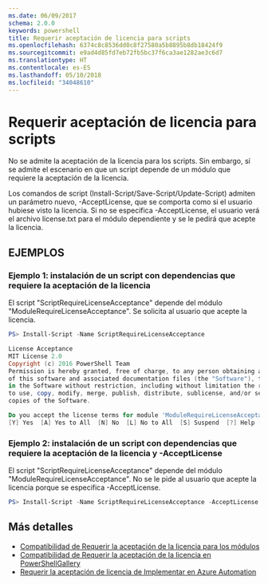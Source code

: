 ```yaml
---
ms.date: 06/09/2017
schema: 2.0.0
keywords: powershell
title: Requerir aceptación de licencia para scripts
ms.openlocfilehash: 6374c8c8536dd0c8f27580a5b8895b8db18424f9
ms.sourcegitcommit: e9ad4d85fd7eb72fb5bc37f6ca3ae1282ae3c6d7
ms.translationtype: HT
ms.contentlocale: es-ES
ms.lasthandoff: 05/10/2018
ms.locfileid: "34048610"
---
```

# <a name="requiring-license-acceptance-for-scripts"></a>Requerir aceptación de licencia para scripts

No se admite la aceptación de la licencia para los scripts. Sin embargo, sí se admite el escenario en que un script depende de un módulo que requiere la aceptación de la licencia.

Los comandos de script (Install-Script/Save-Script/Update-Script) admiten un parámetro nuevo, -AcceptLicense, que se comporta como si el usuario hubiese visto la licencia. Si no se especifica -AcceptLicense, el usuario verá el archivo license.txt para el módulo dependiente y se le pedirá que acepte la licencia.

## <a name="examples"></a>EJEMPLOS

### <a name="example-1-install-script-with-dependencies-requiring-license-acceptance"></a>Ejemplo 1: instalación de un script con dependencias que requiere la aceptación de la licencia

El script "ScriptRequireLicenseAcceptance" depende del módulo "ModuleRequireLicenseAcceptance". Se solicita al usuario que acepte la licencia.

```PowerShell
PS> Install-Script -Name ScriptRequireLicenseAcceptance

License Acceptance
MIT License 2.0
Copyright (c) 2016 PowerShell Team
Permission is hereby granted, free of charge, to any person obtaining a copy
of this software and associated documentation files (the "Software"), to deal
in the Software without restriction, including without limitation the rights
to use, copy, modify, merge, publish, distribute, sublicense, and/or sell
copies of the Software.

Do you accept the license terms for module 'ModuleRequireLicenseAcceptance'.
[Y] Yes  [A] Yes to All  [N] No  [L] No to All  [S] Suspend  [?] Help (default is "N"):
```

### <a name="example-2-install-script-with-dependencies-requiring-license-acceptance-and--acceptlicense"></a>Ejemplo 2: instalación de un script con dependencias que requiere la aceptación de la licencia y -AcceptLicense

El script "ScriptRequireLicenseAcceptance" depende del módulo "ModuleRequireLicenseAcceptance". No se le pide al usuario que acepte la licencia porque se especifica -AcceptLicense.

```PowerShell
PS> Install-Script -Name ScriptRequireLicenseAcceptance -AcceptLicense
```

## <a name="more-details"></a>Más detalles

- [Compatibilidad de Requerir la aceptación de la licencia para los módulos](module-license-acceptance.md)
- [Compatibilidad de Requerir la aceptación de la licencia en PowerShellGallery](../how-to/working-with-items/items-that-require-license-acceptance.md)
- [Requerir la aceptación de licencia de Implementar en Azure Automation](../how-to/working-with-items/deploy-to-azure-automation.md)